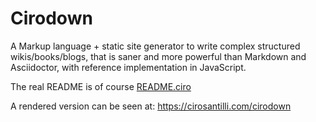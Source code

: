 # Cirodown

A Markup language + static site generator to write complex structured wikis/books/blogs, that is saner and more powerful than Markdown and Asciidoctor, with reference implementation in JavaScript.

The real README is of course [README.ciro](README.ciro)

A rendered version can be seen at: <https://cirosantilli.com/cirodown>
